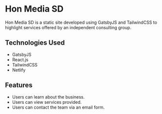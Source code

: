 # Hon Media SD

Hon Media SD is a static site developed using GatsbyJS and TailwindCSS to highlight services offered by an independent consulting group.

## Technologies Used

- GatsbyJS
- React.js
- TailwindCSS
- Netlify

## Features

- Users can learn about the business.
- Users can view services provided.
- Users can contact the team via an email form.
